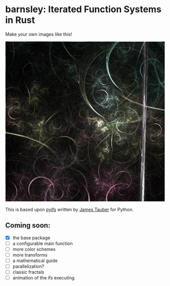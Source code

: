 # barnsley: Iterated Function Systems in Rust

Make your own images like this!

![example image](https://github.com/jmbhughes/barnsley/blob/main/examples/example4.png?raw=true)

This is based upon [pyifs](https://github.com/jtauber/pyifs) written by [James Tauber](https://github.com/jtauber) for Python. 

## Coming soon:
- [x] the base package 
- [ ] a configurable main function 
- [ ] more color schemes
- [ ] more transforms
- [ ] a mathematical guide
- [ ] parallelization? 
- [ ] classic fractals
- [ ] animation of the ifs executing

